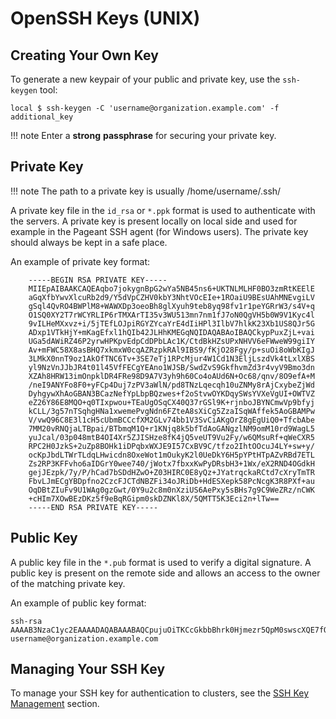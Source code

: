 # OpenSSH Keys (UNIX)

## Creating Your Own Key

To generate a new keypair of your public and private key, use the `ssh-keygen` tool:

```console
local $ ssh-keygen -C 'username@organization.example.com' -f additional_key
```

!!! note
    Enter a **strong** **passphrase** for securing your private key.

## Private Key

!!! note
    The path to a private key is usually /home/username/.ssh/

A private key file in the `id_rsa` or `*.ppk` format is used to authenticate with the servers. A private key is present locally on local side and used for example in the Pageant SSH agent (for Windows users). The private key should always be kept in a safe place.

An example of private key format:

```console
    -----BEGIN RSA PRIVATE KEY-----
    MIIEpAIBAAKCAQEAqbo7jokygnBpG2wYa5NB45ns6+UKTNLMLHF0BO3zmRtKEElE
    aGqXfbYwvXlcuRb2d9/Y5dVpCZHV0kbY3NhtVOcEIe+1ROaiU9BEsUAhMNEvgiLV
    gSql4QvRO4BWPlM8+WAWXDp3oeoBh8glXyuh9teb8yq98fv1r1peYGRrW3/s4V+q
    O1SQ0XY2T7rWCYRLIP6rTMXArTI35v3WU513mn7nm1fJ7oN0QgVH5b0W9V1Kyc4l
    9vILHeMXxvz+i/5jTEfLOJpiRGYZYcaYrE4dIiHPl3IlbV7hlkK23Xb1US8QJr5G
    ADxp1VTkHjY+mKagEfxl1hQIb42JLHhKMEGqNQIDAQABAoIBAQCkypPuxZjL+vai
    UGa5dAWiRZ46P2yrwHPKpvEdpCdDPbLAc1K/CtdBkHZsUPxNHVV6eFWweW99giIY
    Av+mFWC58X8asBHQ7xkmxW0cqAZRzpkRAl9IBS9/fKjO28Fgy/p+suOi8oWbKIgJ
    3LMkX0nnT9oz1AkOfTNC6Tv+3SE7eTj1RPcMjur4W1Cd1N3EljLszdVk4tLxlXBS
    yl9NzVnJJbJR4t01l45VfFECgYEAno1WJSB/SwdZvS9GkfhvmZd3r4vyV9Bmo3dn
    XZAh8HRW13imOnpklDR4FRe98D9A7V3yh9h60Co4oAUd6N+Oc68/qnv/8O9efA+M
    /neI9ANYFo8F0+yFCp4Duj7zPV3aWlN/pd8TNzLqecqh10uZNMy8rAjCxybeZjWd
    DyhgywXhAoGBAN3BCazNefYpLbpBQzwes+f2oStvwOYKDqySWsYVXeVgUI+OWTVZ
    eZ26Y86E8MQO+q0TIxpwou+TEaUgOSqCX40Q37rGSl9K+rjnboJBYNCmwVp9bfyj
    kCLL/3g57nTSqhgHNa1xwemePvgNdn6FZteA8sXiCg5ZzaISqWAffek5AoGBAMPw
    V/vwQ96C8E3l1cH5cUbmBCCcfXM2GLv74bb1V3SvCiAKgOrZ8gEgUiQ0+TfcbAbe
    7MM20vRNQjaLTBpai/BTbmqM1Q+r1KNjq8k5bfTdAoGANgzlNM9omM10rd9WagL5
    yuJcal/03p048mtB4OI4Xr5ZJISHze8fK4jQ5veUT9Vu2Fy/w6QMsuRf+qWeCXR5
    RPC2H0JzkS+2uZp8BOHk1iDPqbxWXJE9I57CxBV9C/tfzo2IhtOOcuJ4LY+sw+y/
    ocKpJbdLTWrTLdqLHwicdn8OxeWot1mOukyK2l0UeDkY6H5pYPtHTpAZvRBd7ETL
    Zs2RP3KFFvho6aIDGrY0wee740/jWotx7fbxxKwPyDRsbH3+1Wx/eX2RND4OGdkH
    gejJEzpk/7y/P/hCad7bSDdHZwO+Z03HIRC0E8yQz+JYatrqckaRCtd7cXryTmTR
    FbvLJmECgYBDpfno2CzcFJCTdNBZFi34oJRiDb+HdESXepk58PcNcgK3R8PXf+au
    OqDBtZIuFv9U1WAg0gzGwt/0Y9u2c8m0nXziUS6AePxy5sBHs7g9C9WeZRz/nCWK
    +cHIm7XOwBEzDKz5f9eBqRGipm0skDZNKl8X/5QMTT5K3Eci2n+lTw==
    -----END RSA PRIVATE KEY-----
```

## Public Key

A public key file in the `*.pub` format is used to verify a digital signature. A public key is present on the remote side and allows an access to the owner of the matching private key.

An example of public key format:

```console
ssh-rsa AAAAB3NzaC1yc2EAAAADAQABAAABAQCpujuOiTKCcGkbbBhrk0Hjmezr5QpM0swscXQE7fOZG0oQSURoapd9tjC9eVy5FvZ339jl1WkJkdXSRtjc2G1U5wQh77VE5qJT0ESxQCEw0S+CItWBKqXhC9E7gFY+UyP5YBZcOneh6gGHyCVfK6H215vzKr3x+/WvWl5gZGtbf+zhX6o4RJDRdjZPutYJhEsg/qtMxcCtMjfm/dZTnXeafuebV8nug3RCBUflvRb1XUrJuiX28gsd4xfG/P6L/mNMR8s4kmJEZhlhxpj8Th0iIc+XciVtXuGWQrbddcVRLxAmvkYAPGnVVOQeNj69pqAR/GXaFAhvjYkseEowQao1 username@organization.example.com
```

## Managing Your SSH Key

To manage your SSH key for authentication to clusters, see the [SSH Key Management][1] section.

[1]: ./ssh-key-management.md
